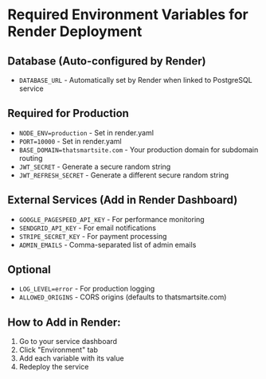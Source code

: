 # Required Environment Variables for Render Deployment

## Database (Auto-configured by Render)
- `DATABASE_URL` - Automatically set by Render when linked to PostgreSQL service

## Required for Production
- `NODE_ENV=production` - Set in render.yaml
- `PORT=10000` - Set in render.yaml
- `BASE_DOMAIN=thatsmartsite.com` - Your production domain for subdomain routing
- `JWT_SECRET` - Generate a secure random string
- `JWT_REFRESH_SECRET` - Generate a different secure random string

## External Services (Add in Render Dashboard)
- `GOOGLE_PAGESPEED_API_KEY` - For performance monitoring
- `SENDGRID_API_KEY` - For email notifications
- `STRIPE_SECRET_KEY` - For payment processing
- `ADMIN_EMAILS` - Comma-separated list of admin emails

## Optional
- `LOG_LEVEL=error` - For production logging
- `ALLOWED_ORIGINS` - CORS origins (defaults to thatsmartsite.com)

## How to Add in Render:
1. Go to your service dashboard
2. Click "Environment" tab
3. Add each variable with its value
4. Redeploy the service
